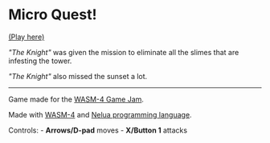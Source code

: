 # Micro Quest!
[(Play here)](https://andre-la.itch.io/micro-quest)

_"The Knight"_ was given the mission to eliminate all the slimes that are infesting the tower.

_"The Knight"_ also missed the sunset a lot.

---

Game made for the [WASM-4 Game Jam](https://itch.io/jam/wasm4).

Made with [WASM-4](http://wasm4.org/) and [Nelua programming language](http://nelua.io/).

Controls:
    - **Arrows/D-pad** moves
    - **X/Button 1** attacks
